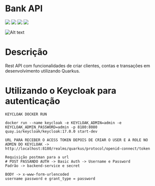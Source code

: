 # Bank API

<img loading="lazy" src="http://img.shields.io/static/v1?label=JAVA&message=V11&color=GREEN&style=for-the-badge"/> <img loading="lazy" src="http://img.shields.io/static/v1?label=MAVEN&message=3.9.6&color=orange&style=for-the-badge"/> <img loading="lazy" src="http://img.shields.io/static/v1?label=QUARKUS&message=3.7.2&color=red&style=for-the-badge"/> <img loading="lazy" src="http://img.shields.io/static/v1?label=JUNIT&message=V5&color=blue&style=for-the-badge"/>

![Alt text](https://drive.usercontent.google.com/download?id=118W_dQP7qWIbqTBoauQHF-a38mvsw2v-&export=view&authuser=0)

# Descrição
Rest API com funcionalidades de criar clientes, contas e transações em desenvolvimento
utilizando Quarkus.


# Utilizando o Keycloak para autenticação

    KEYCLOAK DOCKER RUN

    docker run --name keycloak -e KEYCLOAK_ADMIN=admin -e 
    KEYCLOAK_ADMIN_PASSWORD=admin -p 8180:8080 
    quay.io/keycloak/keycloak:17.0.0 start-dev

    URL PARA RECEBER O ACESS TOKEN DEPOIS DE CRIAR O USER E A ROLE NO ADMIN DO KEYCLOAK -> http://localhost:8180/realms/quarkus/protocol/openid-connect/token
    
    Requisição postman para a url
    # POST PASSANDO AUTH -> Basic Auth -> Username e Password
    Padrão -> backend-service e secret
    
    BODY -> x-www-form-urlencoded
    username password e grant_type = password
